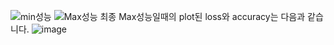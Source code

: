 ![min성능](https://github.com/LequalB/VGGNet_cifar10/assets/83623765/7c3cc49d-7d7b-4441-8be8-64419cc7c2f2)
![Max성능](https://github.com/LequalB/VGGNet_cifar10/assets/83623765/7035bbab-e7a9-48e3-b029-9b461d377002)
최종 Max성능일때의 plot된 loss와 accuracy는 다음과 같습니다.
![image](https://github.com/LequalB/VGGNet_cifar10/assets/83623765/385d3e13-9950-47d3-b4ef-d74d7b058399)
